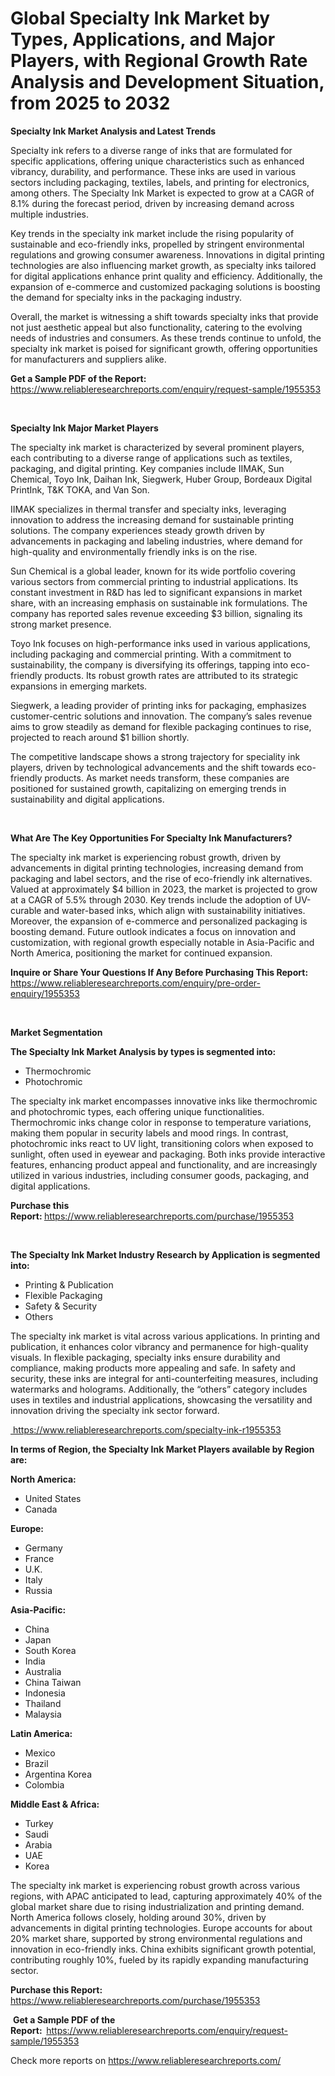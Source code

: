 <p><h1>Global Specialty Ink Market by Types, Applications, and Major Players, with Regional Growth Rate Analysis and Development Situation, from 2025 to 2032</h1></p><p><strong>Specialty Ink Market Analysis and Latest Trends</strong></p>
<p><p>Specialty ink refers to a diverse range of inks that are formulated for specific applications, offering unique characteristics such as enhanced vibrancy, durability, and performance. These inks are used in various sectors including packaging, textiles, labels, and printing for electronics, among others. The Specialty Ink Market is expected to grow at a CAGR of 8.1% during the forecast period, driven by increasing demand across multiple industries.</p><p>Key trends in the specialty ink market include the rising popularity of sustainable and eco-friendly inks, propelled by stringent environmental regulations and growing consumer awareness. Innovations in digital printing technologies are also influencing market growth, as specialty inks tailored for digital applications enhance print quality and efficiency. Additionally, the expansion of e-commerce and customized packaging solutions is boosting the demand for specialty inks in the packaging industry. </p><p>Overall, the market is witnessing a shift towards specialty inks that provide not just aesthetic appeal but also functionality, catering to the evolving needs of industries and consumers. As these trends continue to unfold, the specialty ink market is poised for significant growth, offering opportunities for manufacturers and suppliers alike.</p></p>
<p><strong>Get a Sample PDF of the Report:&nbsp;</strong> <a href="https://www.reliableresearchreports.com/enquiry/request-sample/1955353?utm_campaign=2030&utm_medium=2&utm_source=Github&utm_content=ia&utm_term=31032025&utm_id=specialty-ink">https://www.reliableresearchreports.com/enquiry/request-sample/1955353</a></p>
<p>&nbsp;</p>
<p><strong>Specialty Ink Major Market Players</strong></p>
<p><p>The specialty ink market is characterized by several prominent players, each contributing to a diverse range of applications such as textiles, packaging, and digital printing. Key companies include IIMAK, Sun Chemical, Toyo Ink, Daihan Ink, Siegwerk, Huber Group, Bordeaux Digital PrintInk, T&K TOKA, and Van Son.</p><p>IIMAK specializes in thermal transfer and specialty inks, leveraging innovation to address the increasing demand for sustainable printing solutions. The company experiences steady growth driven by advancements in packaging and labeling industries, where demand for high-quality and environmentally friendly inks is on the rise.</p><p>Sun Chemical is a global leader, known for its wide portfolio covering various sectors from commercial printing to industrial applications. Its constant investment in R&D has led to significant expansions in market share, with an increasing emphasis on sustainable ink formulations. The company has reported sales revenue exceeding $3 billion, signaling its strong market presence.</p><p>Toyo Ink focuses on high-performance inks used in various applications, including packaging and commercial printing. With a commitment to sustainability, the company is diversifying its offerings, tapping into eco-friendly products. Its robust growth rates are attributed to its strategic expansions in emerging markets.</p><p>Siegwerk, a leading provider of printing inks for packaging, emphasizes customer-centric solutions and innovation. The company’s sales revenue aims to grow steadily as demand for flexible packaging continues to rise, projected to reach around $1 billion shortly.</p><p>The competitive landscape shows a strong trajectory for speciality ink players, driven by technological advancements and the shift towards eco-friendly products. As market needs transform, these companies are positioned for sustained growth, capitalizing on emerging trends in sustainability and digital applications.</p></p>
<p>&nbsp;</p>
<p><strong>What Are The Key Opportunities For Specialty Ink Manufacturers?</strong></p>
<p><p>The specialty ink market is experiencing robust growth, driven by advancements in digital printing technologies, increasing demand from packaging and label sectors, and the rise of eco-friendly ink alternatives. Valued at approximately $4 billion in 2023, the market is projected to grow at a CAGR of 5.5% through 2030. Key trends include the adoption of UV-curable and water-based inks, which align with sustainability initiatives. Moreover, the expansion of e-commerce and personalized packaging is boosting demand. Future outlook indicates a focus on innovation and customization, with regional growth especially notable in Asia-Pacific and North America, positioning the market for continued expansion.</p></p>
<p><strong>Inquire or Share Your Questions If Any Before Purchasing This Report:</strong> <a href="https://www.reliableresearchreports.com/enquiry/pre-order-enquiry/1955353?utm_campaign=2030&utm_medium=2&utm_source=Github&utm_content=ia&utm_term=31032025&utm_id=specialty-ink">https://www.reliableresearchreports.com/enquiry/pre-order-enquiry/1955353</a></p>
<p>&nbsp;</p>
<p><strong>Market Segmentation</strong></p>
<p><strong>The Specialty Ink Market Analysis by types is segmented into:</strong></p>
<p><ul><li>Thermochromic</li><li>Photochromic</li></ul></p>
<p><p>The specialty ink market encompasses innovative inks like thermochromic and photochromic types, each offering unique functionalities. Thermochromic inks change color in response to temperature variations, making them popular in security labels and mood rings. In contrast, photochromic inks react to UV light, transitioning colors when exposed to sunlight, often used in eyewear and packaging. Both inks provide interactive features, enhancing product appeal and functionality, and are increasingly utilized in various industries, including consumer goods, packaging, and digital applications.</p></p>
<p><strong>Purchase this Report:&nbsp;</strong><a href="https://www.reliableresearchreports.com/purchase/1955353?utm_campaign=2030&utm_medium=2&utm_source=Github&utm_content=ia&utm_term=31032025&utm_id=specialty-ink">https://www.reliableresearchreports.com/purchase/1955353</a></p>
<p>&nbsp;</p>
<p><strong>The Specialty Ink Market Industry Research by Application is segmented into:</strong></p>
<p><ul><li>Printing & Publication</li><li>Flexible Packaging</li><li>Safety & Security</li><li>Others</li></ul></p>
<p><p>The specialty ink market is vital across various applications. In printing and publication, it enhances color vibrancy and permanence for high-quality visuals. In flexible packaging, specialty inks ensure durability and compliance, making products more appealing and safe. In safety and security, these inks are integral for anti-counterfeiting measures, including watermarks and holograms. Additionally, the “others” category includes uses in textiles and industrial applications, showcasing the versatility and innovation driving the specialty ink sector forward.</p></p>
<p><a href="https://www.reliableresearchreports.com/specialty-ink-r1955353?utm_campaign=2030&utm_medium=2&utm_source=Github&utm_content=ia&utm_term=31032025&utm_id=specialty-ink">&nbsp;https://www.reliableresearchreports.com/specialty-ink-r1955353</a></p>
<p><strong>In terms of Region, the Specialty Ink Market Players available by Region are:</strong></p>
<p>
    <p> <strong> North America: </strong>
        <ul>
            <li>United States</li>
            <li>Canada</li>
        </ul>
        </p> 
    <p> <strong> Europe: </strong>
        <ul>
            <li>Germany</li>
            <li>France</li>
            <li>U.K.</li>
            <li>Italy</li>
            <li>Russia</li>
        </ul>
        </p> 
    <p> <strong> Asia-Pacific: </strong>
        <ul>
            <li>China</li>
            <li>Japan</li>
            <li>South Korea</li>
            <li>India</li>
            <li>Australia</li>
            <li>China Taiwan</li>
            <li>Indonesia</li>
            <li>Thailand</li>
            <li>Malaysia</li>
        </ul>
        </p> 
    <p> <strong> Latin America: </strong>
        <ul>
            <li>Mexico</li>
            <li>Brazil</li>
            <li>Argentina Korea</li>
            <li>Colombia</li>
        </ul>
        </p> 
    <p> <strong> Middle East & Africa: </strong>
        <ul>
            <li>Turkey</li>
            <li>Saudi</li>
            <li>Arabia</li>
            <li>UAE</li>
            <li>Korea</li>
        </ul>
    </p>
    </p>
<p><p>The specialty ink market is experiencing robust growth across various regions, with APAC anticipated to lead, capturing approximately 40% of the global market share due to rising industrialization and printing demand. North America follows closely, holding around 30%, driven by advancements in digital printing technologies. Europe accounts for about 20% market share, supported by strong environmental regulations and innovation in eco-friendly inks. China exhibits significant growth potential, contributing roughly 10%, fueled by its rapidly expanding manufacturing sector.</p></p>
<p><strong>Purchase this Report: </strong><a href="https://www.reliableresearchreports.com/purchase/1955353?utm_campaign=2030&utm_medium=2&utm_source=Github&utm_content=ia&utm_term=31032025&utm_id=specialty-ink">https://www.reliableresearchreports.com/purchase/1955353</a></p>
<p>&nbsp;<strong>Get a Sample PDF of the Report:&nbsp;&nbsp;</strong><a href="https://www.reliableresearchreports.com/enquiry/request-sample/1955353?utm_campaign=2030&utm_medium=2&utm_source=Github&utm_content=ia&utm_term=31032025&utm_id=specialty-ink">https://www.reliableresearchreports.com/enquiry/request-sample/1955353</a></p>
<p><strong></strong></p>
<p>Check more reports on <a href="https://www.reliableresearchreports.com/?utm_campaign=2030&utm_medium=2&utm_source=Github&utm_content=ia&utm_term=31032025&utm_id=specialty-ink">https://www.reliableresearchreports.com/</a></p>